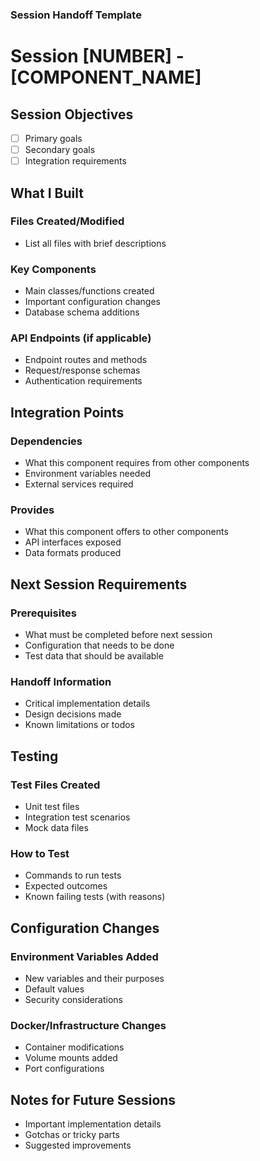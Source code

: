 ### Session Handoff Template
# Session [NUMBER] - [COMPONENT_NAME]

## Session Objectives
- [ ] Primary goals
- [ ] Secondary goals
- [ ] Integration requirements

## What I Built
### Files Created/Modified
- List all files with brief descriptions

### Key Components
- Main classes/functions created
- Important configuration changes
- Database schema additions

### API Endpoints (if applicable)
- Endpoint routes and methods
- Request/response schemas
- Authentication requirements

## Integration Points
### Dependencies
- What this component requires from other components
- Environment variables needed
- External services required

### Provides
- What this component offers to other components
- API interfaces exposed
- Data formats produced

## Next Session Requirements
### Prerequisites
- What must be completed before next session
- Configuration that needs to be done
- Test data that should be available

### Handoff Information
- Critical implementation details
- Design decisions made
- Known limitations or todos

## Testing
### Test Files Created
- Unit test files
- Integration test scenarios
- Mock data files

### How to Test
- Commands to run tests
- Expected outcomes
- Known failing tests (with reasons)

## Configuration Changes
### Environment Variables Added
- New variables and their purposes
- Default values
- Security considerations

### Docker/Infrastructure Changes
- Container modifications
- Volume mounts added
- Port configurations

## Notes for Future Sessions
- Important implementation details
- Gotchas or tricky parts
- Suggested improvements